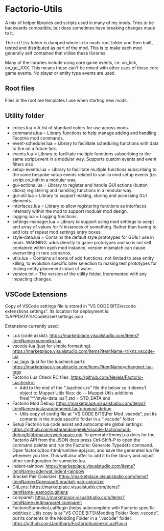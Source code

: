 # Factorio-Utils
A mix of helper libraries and scripts used in many of my mods. Tries to be backwards compatible, but does sometimes have breaking changes made to it.

The `utility` folder is dumped whole in to mods root folder and then built, tested and distributed as part of the mod. This is to make each mod generally self contained that utilise these libraries.

Many of the libraries include using core game events, i.e. on_tick, on_gui_XXX. This means these can't be mixed with other uses of those core game events. No player or entity type events are used.


Root files
-----------
Files in the root are templates I use when starting new mods.


Utility folder
-----------
- colors.lua = A list of standard colors for use across mods.
- commands.lua = Library functions to help manage adding and handling Facotrio mod commands.
- event-scheduler.lua = Library to facilitate scheduling functions with data to fire on a future tick.
- events.lua = Library to facilitate multiple functions subscribing to the same script.event in a modular way. Supports custom events and event filters also.
- setup-events.lua = Library to facilitate multiple functions subscribing to the same bespoke setup events related to vanilla mod setup events (i.e. script.on_init) in a modular way.
- gui-actions.lua = Library to register and handle GUI actions (button clicks) registering and handling functions in a modular way.
- gui-util.lua = Library to support making, storing and accessing GUI elements.
- interfaces.lua = Library to allow registering functions as interfaces internally within the mod to support modualr mod design.
- logging.lua = Logging functions.
- settings-manager.lua = Library to support using mod settings to acept and array of values for N instances of something. Rather than having to add lots of repeat mod settings entry boxes.
- style-data.lua = Contains the default style prototypes for GUIs I use in mods. WARNING: adds directly to game prototypes and so is not self contained within each mod instance, version mismatch can cause overwriting in rare scenarios.
- utils.lua = Contains all sorts of odd functions, not limited to area entity killing, to evolution specific biter selection to making test prototypes for testing entity placement in/out of water.
- version.txt = The version of the utility folder. Incremented with any impacting changes.


VSCode Extensions
----------

Copy of VSCode settings file is stored in "VS CODE BITS\vscode extenstions settings". Its location for deployment is: %APPDATA%\Code\User\settings.json

Extensions currently used:
 - Lua (code assist): https://marketplace.visualstudio.com/items?itemName=sumneko.lua
 - vscode-lua (just for simple formatting): https://marketplace.visualstudio.com/items?itemName=trixnz.vscode-lua
 - lua_tags (just for the luacheck part): https://marketplace.visualstudio.com/items?itemName=changnet.lua-tags
 - Factorio Lua Check RC files: https://github.com/Nexela/Factorio-luacheckrc
	- Add to the end of the ".luacheck.rc" file the below so it doens't object to Muppet Utils files:
		do -- Muppet Utils additions
			files['**/style-data.lua'].std = STD_DATA
		end
 - Factorio Mod Debug: https://marketplace.visualstudio.com/items?itemName=justarandomgeek.factoriomod-debug
	- Utils copy of config file at "VS CODE BITS\Per Mod .vscode", put its contents in the mods specific folder in a ".vscode" folder
 - Setup Factorio lua code assist and autocomplete global settings: https://github.com/justarandomgeek/vscode-factoriomod-debug/blob/master/workspace.md
	To generate EmmyLua docs for the Factorio API from the JSON docs press Ctrl-Shift-P to open the command palette and run the Factorio: Generate Typedefs command. Open factorio/doc-html/runtime-api.json, and save the generated lua file wherever you like. This will also offer to add it to the library and adjust other configuration for sumneko.lua.
 - indent-rainbow: https://marketplace.visualstudio.com/items?itemName=oderwat.indent-rainbow
 - Bracket Pair Colorizer: https://marketplace.visualstudio.com/items?itemName=CoenraadS.bracket-pair-colorizer
 - GitLens: https://marketplace.visualstudio.com/items?itemName=eamodio.gitlens
 - compareit: https://marketplace.visualstudio.com/items?itemName=in4margaret.compareit
 - FactorioSumnekoLuaPlugin (helps autocomplete with Factorio specific oddities):
	Utils copy is at "VS CODE BITS\Modding Folder Root .vscode", put its contents in the Modding Folder in a ".vscode" folder: https://github.com/JanSharp/FactorioSumnekoLuaPlugin